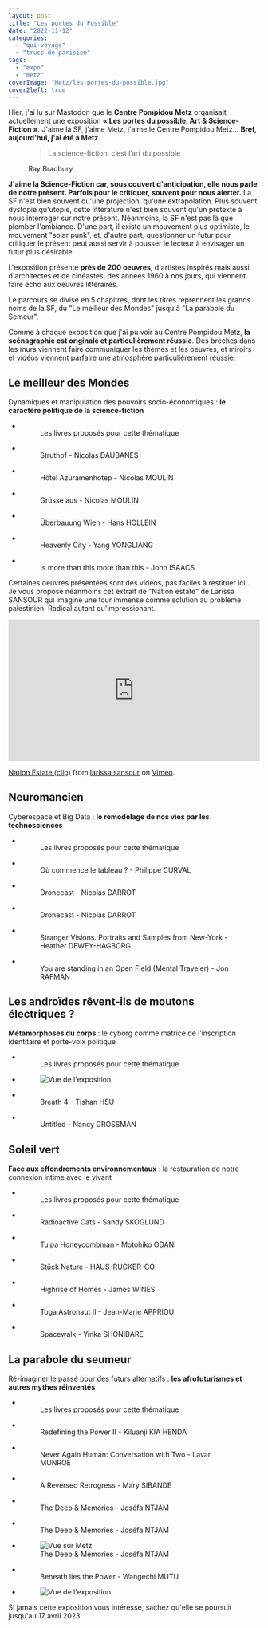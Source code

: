 ```yaml
---
layout: post
title: "Les portes du Possible"
date: "2022-11-12"
categories: 
  - "qui-voyage"
  - "trucs-de-parisien"
tags: 
  - "expo"
  - "metz"
coverImage: "Metz/les-portes-du-possible.jpg"
cover2left: true
---
```


Hier, j'ai lu sur Mastodon que le <strong>Centre Pompidou Metz</strong> organisait actuellement une exposition <strong>«&nbsp;Les portes du possible, Art &amp; Science-Fiction&nbsp;»</strong>. J'aime la <abbr>SF</abbr>, j'aime Metz, j'aime le Centre Pompidou Metz... <strong>Bref, aujourd'hui, j'ai été à Metz</strong>.

<figure>
	<blockquote class="citation">
		<p>La science-fiction, c’est l’art du possible</p>
	</blockquote>
	<figcaption>Ray Bradbury</figcaption>
</figure>

<strong>J'aime la Science-Fiction car, sous couvert d'anticipation, elle nous parle de notre présent. Parfois pour le critiquer, souvent pour nous alerter.</strong> La <abbr>SF</abbr> n'est bien souvent qu'une projection, qu'une extrapolation. Plus souvent dystopie qu'utopie, cette littérature n'est bien souvent qu'un pretexte à nous interroger sur notre présent. Néanmoins, la <abbr>SF</abbr> n'est pas là que plomber l'ambiance. D'une part, il existe  un mouvement plus optimiste, le mouvement "solar punk", et, d'autre part, questionner un futur pour critiquer le présent peut aussi servir à pousser le lecteur à envisager un futur plus désirable.

L'exposition présente <strong>près de 200 oeuvres</strong>, d'artistes inspirés mais aussi d'architectes et de cinéastes, des années 1960 à nos jours, qui viennent faire écho aux oeuvres littéraires.

Le parcours se divise en 5 chapitres, dont les titres reprennent les grands noms de la <abbr>SF</abbr>, du "Le meilleur des Mondes" jusqu'à "La parabole du Semeur".

Comme à chaque exposition que j'ai pu voir au Centre Pompidou Metz, <strong>la scénagraphie est originale et particulièrement réussie</strong>. Des brèches dans les murs viennent faire communiquer les thèmes et les oeuvres, et miroirs et vidéos viennent parfaire une atmosphère particulièrement réussie.

<h2>Le meilleur des Mondes</h2>
<p>Dynamiques et manipulation des pouvoirs socio-économiques&nbsp;: <strong>le caractère politique de la science-fiction</strong></p>

<div id="lmdm-slider" class="splide">
	<div class="splide__track">
		<ul class="splide__list">
			<li class="splide__slide"><div class="lightbox">
				<figure>
					<picture>
						<source srcset="/images/Metz/IMG_1466.webp" type="image/webp">
						<img src="/images/Metz/IMG_1466.jpeg" alt="">
					</picture>
					<figcaption>Les livres proposés pour cette thématique</figcaption>
				</figure>
			</div></li>
			<li class="splide__slide"><div class="lightbox">
				<figure>
					<picture>
						<source srcset="/images/Metz/IMG_1465.webp" type="image/webp">
						<img src="/images/Metz/IMG_1465.jpeg" alt="">
					</picture>
					<figcaption>Struthof - Nicolas DAUBANES</figcaption>
				</figure>
			</div></li>
			<li class="splide__slide"><div class="lightbox">
				<figure>
					<picture>
						<source srcset="/images/Metz/IMG_1467.webp" type="image/webp">
						<img src="/images/Metz/IMG_1467.jpeg" alt="">
					</picture>
					<figcaption>Hôtel Azuramenhotep - Nicolas MOULIN</figcaption>
				</figure>
			</div></li>
			<li class="splide__slide"><div class="lightbox">
				<figure>
					<picture>
						<source srcset="/images/Metz/IMG_1468.webp" type="image/webp">
						<img src="/images/Metz/IMG_1468.jpeg" alt="">
					</picture>
					<figcaption lang="de">Grüsse aus - Nicolas MOULIN</figcaption>
				</figure>
			</div></li>
			<li class="splide__slide"><div class="lightbox">
				<figure>
					<picture>
						<source srcset="/images/Metz/IMG_1472.webp" type="image/webp">
						<img src="/images/Metz/IMG_1472.jpeg" alt="">
					</picture>
					<figcaption lang="de">Überbauung Wien - Hans HOLLEIN</figcaption>
				</figure>
			</div></li>
			<li class="splide__slide"><div class="lightbox">
				<figure>
					<picture>
						<source srcset="/images/Metz/IMG_1475.webp" type="image/webp">
						<img src="/images/Metz/IMG_1475.jpeg" alt="">
					</picture>
					<figcaption lang="en">Heavenly City - Yang YONGLIANG</figcaption>
				</figure>
			</div></li>
			<li class="splide__slide"><div class="lightbox">
				<figure>
					<picture>
						<source srcset="/images/Metz/IMG_1477.webp" type="image/webp">
						<img src="/images/Metz/IMG_1477.jpeg" alt="">
					</picture>
					<figcaption lang="en">Is more than this more than this - John ISAACS</figcaption>
				</figure>
			</div></li>
		</ul>
	</div>
</div>
<p>Certaines oeuvres présentées sont des vidéos, pas faciles à restituer ici... Je vous propose néanmoins cet extrait de <span lang="en">"Nation estate"</span> de Larissa SANSOUR qui imagine une tour immense comme solution au problème palestinien. Radical autant qu'impressionant.</p>
<div style="padding:56.25% 0 0 0;position:relative;"><iframe src="https://player.vimeo.com/video/57460693?h=6be8f8d8b6&portrait=0" style="position:absolute;top:0;left:0;width:100%;height:100%;" frameborder="0" allow="autoplay; fullscreen; picture-in-picture" allowfullscreen></iframe></div><script src="https://player.vimeo.com/api/player.js"></script>
<p><a href="https://vimeo.com/57460693">Nation Estate (clip)</a> from <a href="https://vimeo.com/larissasansour">larissa sansour</a> on <a href="https://vimeo.com">Vimeo</a>.</p>

<h2>Neuromancien</h2>
<p>Cyberespace et <span lang="en">Big Data</span>&nbsp;: <strong>le remodelage de nos vies par les technosciences</strong></p>
<div id="n-slider" class="splide">
	<div class="splide__track">
		<ul class="splide__list">
			<li class="splide__slide"><div class="lightbox">
				<figure>
					<picture>
						<source srcset="/images/Metz/IMG_1480.webp" type="image/webp">
						<img src="/images/Metz/IMG_1480.jpeg" alt="">
					</picture>
					<figcaption>Les livres proposés pour cette thématique</figcaption>
				</figure>
			</div></li>
			<li class="splide__slide"><div class="lightbox">
				<figure>
					<picture>
						<source srcset="/images/Metz/IMG_1481.webp" type="image/webp">
						<img src="/images/Metz/IMG_1481.jpeg" alt="">
					</picture>
					<figcaption>Où commence le tableau&nbsp;? - Philippe CURVAL</figcaption>
				</figure>
			</div></li>
			<li class="splide__slide"><div class="lightbox">
				<figure>
					<picture>
						<source srcset="/images/Metz/IMG_1484.webp" type="image/webp">
						<img src="/images/Metz/IMG_1484.jpeg" alt="">
					</picture>
					<figcaption>Dronecast - Nicolas DARROT</figcaption>
				</figure>
			</div></li>
			<li class="splide__slide"><div class="lightbox">
				<figure>
					<picture>
						<source srcset="/images/Metz/IMG_1487.webp" type="image/webp">
						<img src="/images/Metz/IMG_1487.jpeg" alt="">
					</picture>
					<figcaption>Dronecast - Nicolas DARROT</figcaption>
				</figure>
			</div></li>
			<li class="splide__slide"><div class="lightbox">
				<figure>
					<picture>
						<source srcset="/images/Metz/IMG_1485.webp" type="image/webp">
						<img src="/images/Metz/IMG_1485.jpeg" alt="">
					</picture>
					<figcaption lang="en">Stranger Visions. Portraits and Samples from New-York - Heather DEWEY-HAGBORG	</figcaption>
				</figure>
			</div></li>
			<li class="splide__slide"><div class="lightbox">
				<figure>
					<picture>
						<source srcset="/images/Metz/IMG_1489.webp" type="image/webp">
						<img src="/images/Metz/IMG_1489.jpeg" alt="">
					</picture>
					<figcaption lang="en">You are standing in an Open Field (Mental Traveler) - Jon RAFMAN</figcaption>
				</figure>
			</div></li>
		</ul>
	</div>
</div>

<h2>Les androïdes rêvent-ils de moutons électriques&nbsp;?</h2>
<p><strong>Métamorphoses du corps</strong>&nbsp;: le cyborg comme matrice de l’inscription identitaire et porte-voix politique</p>
<div id="laridme-slider" class="splide">
	<div class="splide__track">
		<ul class="splide__list">
			<li class="splide__slide"><div class="lightbox">
				<figure>
					<picture>
						<source srcset="/images/Metz/IMG_1492.webp" type="image/webp">
						<img src="/images/Metz/IMG_1492.jpeg" alt="">
					</picture>
					<figcaption>Les livres proposés pour cette thématique</figcaption>
				</figure>
			</div></li>
			<li class="splide__slide"><div class="lightbox">
				<figure>
					<picture>
						<source srcset="/images/Metz/IMG_1493.webp" type="image/webp">
						<img src="/images/Metz/IMG_1493.jpeg" alt="Vue de l'exposition">
					</picture>
				</figure>
			</div></li>
			<li class="splide__slide"><div class="lightbox">
				<figure>
					<picture>
						<source srcset="/images/Metz/IMG_1494.webp" type="image/webp">
						<img src="/images/Metz/IMG_1494.jpeg" alt="">
					</picture>
					<figcaption lang="en">Breath 4 - Tishan HSU</figcaption>
				</figure>
			</div></li>
			<li class="splide__slide"><div class="lightbox">
				<figure>
					<picture>
						<source srcset="/images/Metz/IMG_1496.webp" type="image/webp">
						<img src="/images/Metz/IMG_1496.jpeg" alt="">
					</picture>
					<figcaption lang="en">Untitled - Nancy GROSSMAN</figcaption>
				</figure>
			</div></li>
		</ul>
	</div>
</div>

<h2>Soleil vert</h2>
<p><strong>Face aux effondrements environnementaux</strong>&nbsp;: la restauration de notre connexion intime avec le vivant</p>
<div id="sv-slider" class="splide">
	<div class="splide__track">
		<ul class="splide__list">
			<li class="splide__slide"><div class="lightbox">
				<figure>
					<picture>
						<source srcset="/images/Metz/IMG_1507.webp" type="image/webp">
						<img src="/images/Metz/IMG_1507.jpeg" alt="">
					</picture>
					<figcaption>Les livres proposés pour cette thématique</figcaption>
				</figure>
			</div></li>
			<li class="splide__slide"><div class="lightbox">
				<figure>
					<picture>
						<source srcset="/images/Metz/IMG_1508.webp" type="image/webp">
						<img src="/images/Metz/IMG_1508.jpeg" alt="">
					</picture>
					<figcaption lag="en">Radioactive Cats - Sandy SKOGLUND</figcaption>
				</figure>
			</div></li>
			<li class="splide__slide"><div class="lightbox">
				<figure>
					<picture>
						<source srcset="/images/Metz/IMG_1510.webp" type="image/webp">
						<img src="/images/Metz/IMG_1510.jpeg" alt="">
					</picture>
					<figcaption lang="en">Tulpa Honeycombman - Motohiko ODANI</figcaption>
				</figure>
			</div></li>
			<li class="splide__slide"><div class="lightbox">
				<figure>
					<picture>
						<source srcset="/images/Metz/IMG_1513.webp" type="image/webp">
						<img src="/images/Metz/IMG_1513.jpeg" alt="">
					</picture>
					<figcaption lang="de">Stück Nature - HAUS-RUCKER-CO</figcaption>
				</figure>
			</div></li>
			<li class="splide__slide"><div class="lightbox">
				<figure>
					<picture>
						<source srcset="/images/Metz/IMG_1515.webp" type="image/webp">
						<img src="/images/Metz/IMG_1515.jpeg" alt="">
					</picture>
					<figcaption lang="en">Highrise of Homes - James WINES</figcaption>
				</figure>
			</div></li>
			<li class="splide__slide"><div class="lightbox">
				<figure>
					<picture>
						<source srcset="/images/Metz/IMG_1520.webp" type="image/webp">
						<img src="/images/Metz/IMG_1520.jpeg" alt="">
					</picture>
					<figcaption lang="en">Toga Astronaut II - Jean-Marie APPRIOU</figcaption>
				</figure>
			</div></li>
			<li class="splide__slide"><div class="lightbox">
				<figure>
					<picture>
						<source srcset="/images/Metz/IMG_1523.webp" type="image/webp">
						<img src="/images/Metz/IMG_1523.jpeg" alt="">
					</picture>
					<figcaption lang="en">Spacewalk - Yinka SHONIBARE</figcaption>
				</figure>
			</div></li>
		</ul>
	</div>
</div>

<h2>La parabole du seumeur</h2>
<p>Ré-imaginer le passé pour des futurs alternatifs&nbsp;: <strong>les afrofuturismes et autres mythes réinventés</strong></p>
<div id="lpds-slider" class="splide">
	<div class="splide__track">
		<ul class="splide__list">
			<li class="splide__slide"><div class="lightbox">
				<figure>
					<picture>
						<source srcset="/images/Metz/IMG_1525.webp" type="image/webp">
						<img src="/images/Metz/IMG_1525.jpeg" alt="">
					</picture>
					<figcaption>Les livres proposés pour cette thématique</figcaption>
				</figure>
			</div></li>
			<li class="splide__slide"><div class="lightbox">
				<figure>
					<picture>
						<source srcset="/images/Metz/IMG_1526.webp" type="image/webp">
						<img src="/images/Metz/IMG_1526.jpeg" alt="">
					</picture>
					<figcaption lang="en">Redefining the Power II - Kiluanji KIA HENDA</figcaption>
				</figure>
			</div></li>
			<li class="splide__slide"><div class="lightbox">
				<figure>
					<picture>
						<source srcset="/images/Metz/IMG_1528.webp" type="image/webp">
						<img src="/images/Metz/IMG_1528.jpeg" alt="">
					</picture>
					<figcaption lang="en">Never Again Human: Conversation with Two - Lavar MUNROE</figcaption>
				</figure>
			</div></li>
			<li class="splide__slide"><div class="lightbox">
				<figure>
					<picture>
						<source srcset="/images/Metz/IMG_1531.webp" type="image/webp">
						<img src="/images/Metz/IMG_1531.jpeg" alt="">
					</picture>
					<figcaption lang="en">A Reversed Retrogress - Mary SIBANDE</figcaption>
				</figure>
			</div></li>
			<li class="splide__slide"><div class="lightbox">
				<figure>
					<picture>
						<source srcset="/images/Metz/IMG_1533.webp" type="image/webp">
						<img src="/images/Metz/IMG_1533.jpeg" alt="">
					</picture>
					<figcaption lang="en">The Deep &amp; Memories - Joséfa NTJAM</figcaption>
				</figure>
			</div></li>
			<li class="splide__slide"><div class="lightbox">
				<figure>
					<picture>
						<source srcset="/images/Metz/IMG_1536.webp" type="image/webp">
						<img src="/images/Metz/IMG_1536.jpeg" alt="">
					</picture>
					<figcaption lang="en">The Deep &amp; Memories - Joséfa NTJAM</figcaption>
				</figure>
			</div></li>
			<li class="splide__slide"><div class="lightbox">
				<figure>
					<picture>
						<source srcset="/images/Metz/IMG_1539.webp" type="image/webp">
						<img src="/images/Metz/IMG_1539.jpeg" alt="Vue sur Metz">
					</picture>
					<figcaption lang="en">The Deep &amp; Memories - Joséfa NTJAM</figcaption>
				</figure>
			</div></li>
			<li class="splide__slide"><div class="lightbox">
				<figure>
					<picture>
						<source srcset="/images/Metz/IMG_1542.webp" type="image/webp">
						<img src="/images/Metz/IMG_1542.jpeg" alt="">
					</picture>
					<figcaption lang="en">Beneath lies the Power - Wangechi MUTU</figcaption>
				</figure>
			</div></li>
			<li class="splide__slide"><div class="lightbox">
				<figure>
					<picture>
						<source srcset="/images/Metz/IMG_1544.webp" type="image/webp">
						<img src="/images/Metz/IMG_1544.jpeg" alt="Vue de l'exposition">
					</picture>
				</figure>
			</div></li>
		</ul>
	</div>
</div>

Si jamais cette exposition vous intéresse, sachez qu'elle se poursuit jusqu'au 17 avril 2023.
